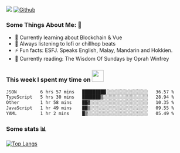 ![](https://visitor-badge.laobi.icu/badge?page_id=seanho96.seanho96)
[![Github](https://img.shields.io/github/followers/seanho96?label=Follow&style=social)](https://github.com/seanho96)

### Some Things About Me: 👋
- 🌱 Currently learning about Blockchain & Vue
- :musical_note: Always listening to lofi or chillhop beats
- :zap: Fun facts: ESFJ. Speaks English, Malay, Mandarin and Hokkien.
- :book: Currently reading: The Wisdom Of Sundays by Oprah Winfrey

### This week I spent my time on <img src="https://media.giphy.com/media/SvQzkTQb3ZwKcj1QTO/giphy.gif" width="32">

<!--START_SECTION:waka-->

```txt
JSON         6 hrs 57 mins   █████████░░░░░░░░░░░░░░░░   36.57 %
TypeScript   5 hrs 30 mins   ███████▒░░░░░░░░░░░░░░░░░   28.94 %
Other        1 hr 58 mins    ██▓░░░░░░░░░░░░░░░░░░░░░░   10.35 %
JavaScript   1 hr 49 mins    ██▒░░░░░░░░░░░░░░░░░░░░░░   09.55 %
YAML         1 hr 2 mins     █▒░░░░░░░░░░░░░░░░░░░░░░░   05.49 %
```

<!--END_SECTION:waka-->

### Some stats 📊

[![Top Langs](https://github-readme-stats.vercel.app/api/top-langs/?username=seanho96&layout=compact&theme=graywhite)](https://github.com/anuraghazra/github-readme-stats)
<br/>
<!-- ![GitHub stats](https://github-readme-stats.vercel.app/api?username=seanho96&show_icons=true&theme=graywhite)-->

